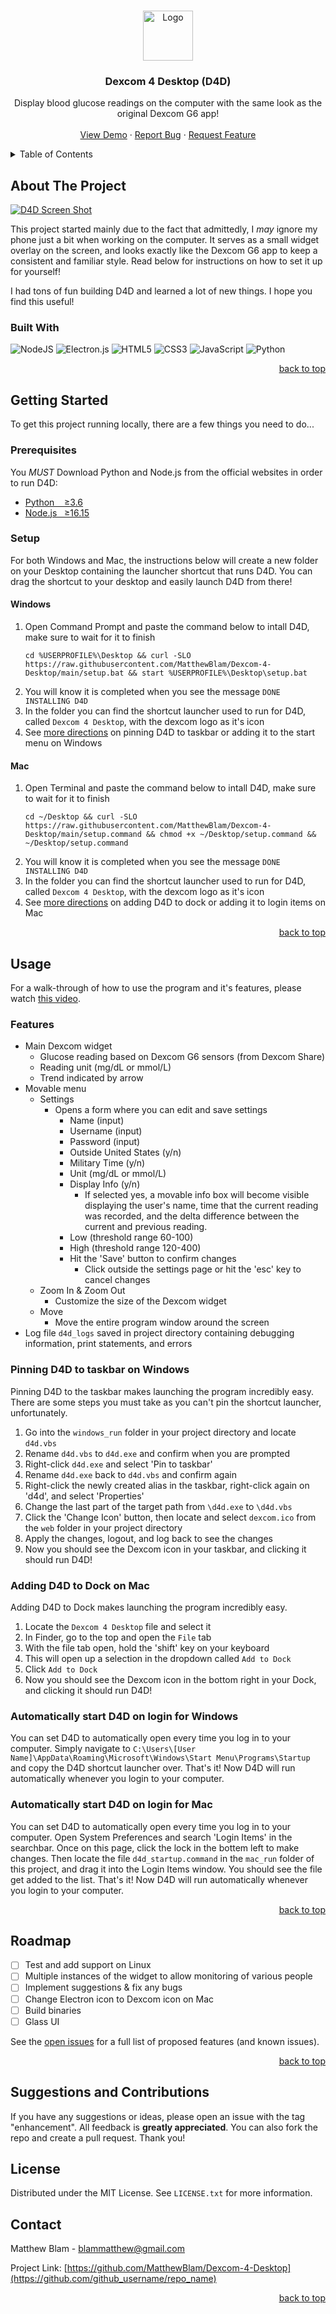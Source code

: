 <a name="readme-top"></a>



<!-- PROJECT LOGO -->
<br />
<div align="center">
  <a href="https://github.com/MatthewBlam/Dexcom-4-Desktop">
    <img src="web/dexcom.png" alt="Logo" width="80" height="80">
  </a>

<h3 align="center">Dexcom 4 Desktop (D4D) </h3>

  <p align="center">
    Display blood glucose readings on the computer with the same look as the original Dexcom G6 app!
    <br />
    <br />
    <a href="https://github.com/MatthewBlam/Dexcom-4-Desktop/blob/main/images/Dexcom%204%20Desktop%20Showcase%20Compressed.mp4?raw=true">View Demo</a>
    ·
    <a href="https://github.com/MatthewBlam/Dexcom-4-Desktop/issues">Report Bug</a>
    ·
    <a href="https://github.com/MatthewBlam/Dexcom-4-Desktop/issues">Request Feature</a>
  </p>
</div>



<!-- TABLE OF CONTENTS -->
<details>
  <summary>Table of Contents</summary>
  <ol>
    <li>
      <a href="#about-the-project">About The Project</a>
    </li>
    <li>
      <a href="#getting-started">Getting Started</a>
      <ul>
        <li><a href="#prerequisites">Prerequisites</a></li>
        <li><a href="#setup">Setup</a></li>
      </ul>
    </li>
    <li><a href="#usage">Usage</a></li>
    <li><a href="#roadmap">Roadmap</a></li>
    <li><a href="#suggestions-and-contributions">Suggestions and Contributions</a></li>
    <li><a href="#license">License</a></li>
    <li><a href="#contact">Contact</a></li>
  </ol>
</details>



<!-- ABOUT THE PROJECT -->
## About The Project

[![D4D Screen Shot][product-screenshot]](https://github.com/MatthewBlam/Dexcom-4-Desktop)

This project started mainly due to the fact that admittedly, I _may_ ignore my phone just a bit when working on the computer. It serves as a small widget overlay  on the screen, and looks exactly like the Dexcom G6 app to keep a consistent and familiar style. Read below for instructions on how to set it up for yourself!

I had tons of fun building D4D and learned a lot of new things. I hope you find this useful!

### Built With

![NodeJS](https://img.shields.io/badge/node.js-6DA55F?style=for-the-badge&logo=node.js&logoColor=white)
![Electron.js](https://img.shields.io/badge/Electron-191970?style=for-the-badge&logo=Electron&logoColor=white)
![HTML5](https://img.shields.io/badge/html5-%23E34F26.svg?style=for-the-badge&logo=html5&logoColor=white)
![CSS3](https://img.shields.io/badge/css3-%231572B6.svg?style=for-the-badge&logo=css3&logoColor=white)
![JavaScript](https://img.shields.io/badge/javascript-%23323330.svg?style=for-the-badge&logo=javascript&logoColor=%23F7DF1E)
![Python](https://img.shields.io/badge/python-3670A0?style=for-the-badge&logo=python&logoColor=ffdd54)

<p align="right"><a href="#readme-top">back to top</a></p>



<!-- GETTING STARTED -->
## Getting Started

To get this project running locally, there are a few things you need to do...

### Prerequisites

You _MUST_ Download Python and Node.js from the official websites in order to run D4D:
* [Python &nbsp;&nbsp;&nbsp;≥3.6](https://www.python.org/downloads/)
* [Node.js &nbsp;&nbsp;≥16.15](https://nodejs.org/en/download/)

### Setup

For both Windows and Mac, the instructions below will create a new folder on your Desktop containing the launcher shortcut that runs D4D. You can drag the shortcut to your desktop and easily launch D4D from there!

#### Windows
1. Open Command Prompt and paste the command below to intall D4D, make sure to wait for it to finish
   ```
   cd %USERPROFILE%\Desktop && curl -SLO https://raw.githubusercontent.com/MatthewBlam/Dexcom-4-Desktop/main/setup.bat && start %USERPROFILE%\Desktop\setup.bat
   ```
2. You will know it is completed when you see the message `DONE INSTALLING D4D`
3. In the folder you can find the shortcut launcher used to run for D4D, called `Dexcom 4 Desktop`, with the dexcom logo as it's icon
4. See <a href="#pinning-d4d-to-taskbar-on-windows">more directions</a> on pinning D4D to taskbar or adding it to the start menu on Windows

#### Mac
1. Open Terminal and paste the command below to intall D4D, make sure to wait for it to finish
   ```
   cd ~/Desktop && curl -SLO https://raw.githubusercontent.com/MatthewBlam/Dexcom-4-Desktop/main/setup.command && chmod +x ~/Desktop/setup.command && ~/Desktop/setup.command
   ```
2. You will know it is completed when you see the message `DONE INSTALLING D4D`
3. In the folder you can find the shortcut launcher used to run for D4D, called `Dexcom 4 Desktop`, with the dexcom logo as it's icon
4. See <a href="#adding-d4d-to-dock-on-mac">more directions</a> on adding D4D to dock or adding it to login items on Mac

<p align="right"><a href="#readme-top">back to top</a></p>


<!-- USAGE EXAMPLES -->
## Usage

For a walk-through of how to use the program and it's features, please watch <a href="https://github.com/MatthewBlam/Dexcom-4-Desktop/blob/main/images/D4D_Showcase.mp4?raw=true">this video</a>.

### Features
* Main Dexcom widget
  * Glucose reading based on Dexcom G6 sensors (from Dexcom Share)
  * Reading unit (mg/dL or mmol/L)
  * Trend indicated by arrow
* Movable menu
   * Settings
     * Opens a form where you can edit and save settings
       * Name (input)
       * Username (input)
       * Password (input)
       * Outside United States (y/n)
       * Military Time (y/n)
       * Unit (mg/dL or mmol/L)
       * Display Info (y/n)
         * If selected yes, a movable info box will become visible displaying the user's name, time that the current reading was recorded, and the delta difference between the current and previous reading.
       * Low (threshold range 60-100)
       * High (threshold range 120-400)
       * Hit the 'Save' button to confirm changes
         * Click outside the settings page or hit the 'esc' key to cancel changes
   * Zoom In & Zoom Out
     * Customize the size of the Dexcom widget
   * Move
     * Move the entire program window around the screen
* Log file `d4d_logs` saved in project directory containing debugging information, print statements, and errors

### Pinning D4D to taskbar on Windows
Pinning D4D to the taskbar makes launching the program incredibly easy. There are some steps you must take as you can't pin the shortcut launcher, unfortunately.
   1. Go into the `windows_run` folder in your project directory and locate `d4d.vbs`
   2. Rename `d4d.vbs` to `d4d.exe` and confirm when you are prompted
   3. Right-click `d4d.exe` and select 'Pin to taskbar'
   4. Rename `d4d.exe` back to `d4d.vbs` and confirm again
   5. Right-click the newly created alias in the taskbar, right-click again on 'd4d', and select 'Properties'
   6. Change the last part of the target path from `\d4d.exe` to `\d4d.vbs`
   7. Click the 'Change Icon' button, then locate and select `dexcom.ico` from the `web` folder in your project directory
   8. Apply the changes, logout, and log back to see the changes
   9. Now you should see the Dexcom icon in your taskbar, and clicking it should run D4D!

### Adding D4D to Dock on Mac
Adding D4D to Dock makes launching the program incredibly easy.
   1. Locate the `Dexcom 4 Desktop` file and select it
   2. In Finder, go to the top and open the `File` tab
   3. With the file tab open, hold the 'shift' key on your keyboard
   4. This will open up a selection in the dropdown called `Add to Dock`
   5. Click `Add to Dock`
   6. Now you should see the Dexcom icon in the bottom right in your Dock, and clicking it should run D4D!

### Automatically start D4D on login for Windows
You can set D4D to automatically open every time you log in to your computer. Simply navigate to `C:\Users\[User Name]\AppData\Roaming\Microsoft\Windows\Start Menu\Programs\Startup` and copy the D4D shortcut launcher over. That's it! Now D4D will run automatically whenever you login to your computer.

### Automatically start D4D on login for Mac
You can set D4D to automatically open every time you log in to your computer. Open System Preferences and search 'Login Items' in the searchbar. Once on this page, click the lock in the bottem left to make changes. Then locate the file `d4d_startup.command` in the `mac_run` folder of this project, and drag it into the Login Items window. You should see the file get added to the list. That's it! Now D4D will run automatically whenever you login to your computer.

<p align="right"><a href="#readme-top">back to top</a></p>



<!-- ROADMAP -->
## Roadmap

- [ ] Test and add support on Linux
- [ ] Multiple instances of the widget to allow monitoring of various people
- [ ] Implement suggestions & fix any bugs
- [ ] Change Electron icon to Dexcom icon on Mac
- [ ] Build binaries
- [ ] Glass UI

See the [open issues](https://github.com/MatthewBlam/Dexcom-4-Desktop/issues) for a full list of proposed features (and known issues).

<p align="right"><a href="#readme-top">back to top</a></p>



<!-- CONTRIBUTING -->
## Suggestions and Contributions

If you have any suggestions or ideas, please open an issue with the tag "enhancement". All feedback is **greatly appreciated**. You can also fork the repo and create a pull request. Thank you!



<!-- LICENSE -->
## License

Distributed under the MIT License. See `LICENSE.txt` for more information.



<!-- CONTACT -->
## Contact

Matthew Blam - blammatthew@gmail.com

Project Link: [https://github.com/MatthewBlam/Dexcom-4-Desktop](https://github.com/github_username/repo_name)

<p align="right"><a href="#readme-top">back to top</a></p>




<!-- MARKDOWN LINKS & IMAGES -->
<!-- https://www.markdownguide.org/basic-syntax/#reference-style-links -->
[product-screenshot]: images/D4D%20Project%20Screenshot.png
[logo]: web/dexcom.png

